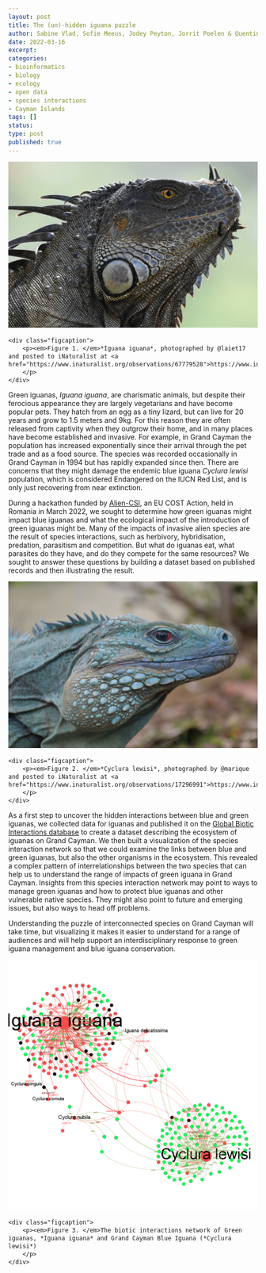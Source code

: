 ```yaml
---
layout: post
title: The (un)-hidden iguana puzzle
author: Sabine Vlad, Sofie Meeus, Jodey Peyton, Jorrit Poelen & Quentin Groom
date: 2022-03-16
excerpt: 
categories:
- bioinformatics
- biology
- ecology
- open data
- species interactions
- Cayman Islands
tags: []
status: 
type: post
published: true
---
```


<div class="figure figure-globi left">
    <a href="https://www.inaturalist.org/observations/67779528"><img src="/assets/iguanaiguana.jpg" alt="Iguana%20Iguana"/></a>

    <div class="figcaption">
        <p><em>Figure 1. </em>*Iguana iguana*, photographed by @laiet17 and posted to iNaturalist at <a href="https://www.inaturalist.org/observations/67779528">https://www.inaturalist.org/observations/67779528</a>
        </p>
    </div>
</div>

Green iguanas, *Iguana iguana*, are charismatic animals, but despite their ferocious appearance they are largely vegetarians and have become popular pets. They hatch from an egg as a tiny lizard, but can live for 20 years and grow to 1.5 meters and 9kg. For this reason they are often released from captivity when they outgrow their home, and in many places have become established and invasive. For example, in Grand Cayman the population has increased exponentially since their arrival through the pet trade and as a food source. The species was recorded occasionally in Grand Cayman in 1994 but has rapidly expanded since then. There are concerns that they might damage the endemic blue iguana *Cyclura lewisi* population, which is considered Endangered on the IUCN Red List, and is only just recovering from near extinction.

During a hackathon funded by [Alien-CSI](https://alien-csi.eu/), an EU COST Action, held in Romania in March 2022, we sought to determine how green iguanas might impact blue iguanas and what the ecological impact of the introduction of green iguanas might be. 
Many of the impacts of invasive alien species are the result of species interactions, such as herbivory, hybridisation, predation, parasitism and competition. But what do iguanas eat, what parasites do they have, and do they compete for the same resources? We sought to answer these questions by building a dataset based on published records and then illustrating the result.

<div class="figure figure-globi right">
    <a href="https://www.inaturalist.org/observations/17296991"><img src="/assets/Cycluralewisi.jpg" alt="Cyclura lewisi (Grand Cayman Blue Iguana)"/></a>

    <div class="figcaption">
        <p><em>Figure 2. </em>*Cyclura lewisi*, photographed by @marique and posted to iNaturalist at <a href="https://www.inaturalist.org/observations/17296991">https://www.inaturalist.org/observations/17296991</a>
        </p>
    </div>
</div>

As a first step to uncover the hidden interactions between blue and green iguanas, we collected data for iguanas and published it on the [Global Biotic Interactions database](https://www.globalbioticinteractions.org/) to create a dataset describing the ecosystem of iguanas on Grand Cayman. We then built a visualization of the species interaction network so that we could examine the links between blue and green iguanas, but also the other organisms in the ecosystem. This revealed a complex pattern of interrelationships between the two species that can help us to understand the range of impacts of green iguana in Grand Cayman. Insights from this species interaction network may point to ways to manage green iguanas and how to protect blue iguanas and other vulnerable native species. They might also point to future and emerging issues, but also ways to head off problems.

Understanding the puzzle of interconnected species on Grand Cayman will take time, but visualizing it makes it easier to understand for a range of audiences and will help support an interdisciplinary response to green iguana management and blue iguana conservation.

<div class="figure figure-globi center">
  <img src="/assets/iguanaconnections.png" alt="The biotic interactions network of Green iguanas, *Iguana iguana* and Grand Cayman Blue Iguana (*Cyclura lewisi*)"/>

    <div class="figcaption">
        <p><em>Figure 3. </em>The biotic interactions network of Green iguanas, *Iguana iguana* and Grand Cayman Blue Iguana (*Cyclura lewisi*)
        </p>
    </div>
</div>
